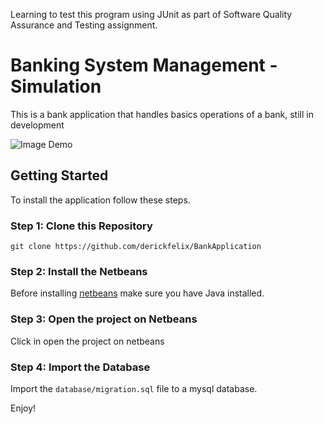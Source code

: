 Learning to test this program using JUnit as part of Software Quality Assurance and Testing assignment.

# Banking System Management - Simulation
This is a bank application that handles basics operations of a bank, still in development<br>

![Image Demo](https://github.com/derickfelix/BankApplication/blob/master/src/main/resources/images/demo.png)

## Getting Started
To install the application follow these steps.
### Step 1: Clone this Repository
`git clone https://github.com/derickfelix/BankApplication` 
### Step 2: Install the Netbeans
Before installing [netbeans](https://netbeans.org/) make sure you have Java installed.
### Step 3: Open the project on Netbeans
Click in open the project on netbeans
### Step 4: Import the Database
Import the `database/migration.sql` file to a mysql database. 

Enjoy!
